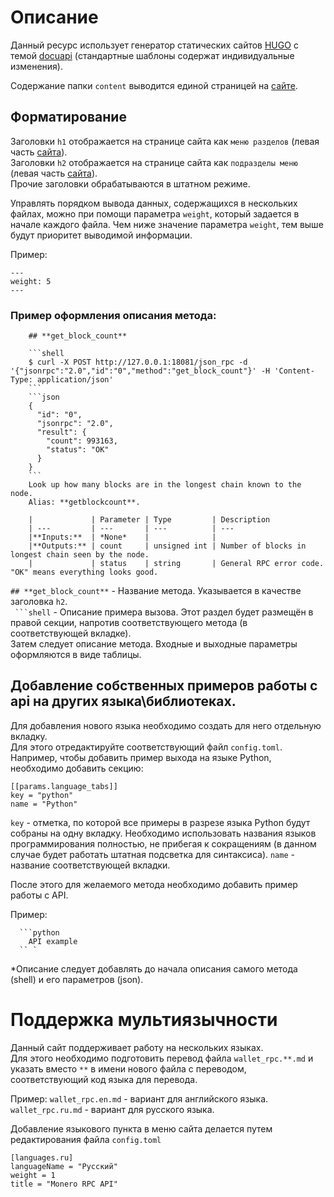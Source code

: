 # Описание

Данный ресурс использует генератор статических сайтов [HUGO](gohugo.io) c темой [docuapi](https://github.com/bep/docuapi) (стандартные шаблоны содержат индивидуальные изменения).

Содержание папки `content` выводится единой страницей на [сайте](https://api.xmr.ru/).

## Форматирование

Заголовки `h1` отображается на странице сайта как `меню разделов` (левая часть [сайта](https://api.xmr.ru/)).  
Заголовки `h2` отображается на странице сайта как `подразделы меню` (левая часть [сайта](https://api.xmr.ru/)).  
Прочие заголовки обрабатываются в штатном режиме.

Управлять порядком вывода данных, содержащихся в нескольких файлах, можно при помощи параметра `weight`, который задается в начале каждого файла. Чем ниже значение параметра `weight`, тем выше будут приоритет выводимой информации.

Пример:

```
---
weight: 5
---
```

### Пример оформления описания метода:

```
    ## **get_block_count**

    ```shell
    $ curl -X POST http://127.0.0.1:18081/json_rpc -d '{"jsonrpc":"2.0","id":"0","method":"get_block_count"}' -H 'Content-Type: application/json'
    ```
    ```json
    {  
      "id": "0",  
      "jsonrpc": "2.0",  
      "result": {  
        "count": 993163,  
        "status": "OK"    
      }  
    }  
    ```
    Look up how many blocks are in the longest chain known to the node.  
    Alias: **getblockcount**.  

    |             | Parameter | Type         | Description
    | ---         | ---       | ---          | ---
    |**Inputs:**  | *None*    |              |
    |**Outputs:** | count     | unsigned int | Number of blocks in longest chain seen by the node.
    |             | status    | string       | General RPC error code. "OK" means everything looks good.
```

`## **get_block_count**` - Название метода. Указывается в качестве заголовка `h2`.  
` ```shell` - Описание примера вызова. Этот раздел будет размещён в правой секции, напротив соответствующего метода (в соответствующей вкладке).  
Затем следует описание метода. Входные и выходные параметры оформляются в виде таблицы.

## Добавление собственных примеров работы с api на других языка\библиотеках.

Для добавления нового языка необходимо создать для него отдельную вкладку.  
Для этого отредактируйте соответствующий файл `config.toml`.  
Например, чтобы добавить пример выхода на языке Python, необходимо добавить секцию:

```
[[params.language_tabs]]
key = "python"
name = "Python"
```

`key` - отметка, по которой все примеры в разрезе языка Python будут собраны на одну вкладку. Необходимо использовать названия языков программирования полностью, не прибегая к сокращениям (в данном случае будет работать штатная подсветка для синтаксиса).
`name` - название соответствующей вкладки.

После этого для желаемого метода необходимо добавить пример работы с API.

Пример:

```
  ```python
    API example
  `` `
```

*Описание следует добавлять до начала описания самого метода (shell) и его параметров (json).  


# Поддержка мультиязычности

Данный сайт поддерживает работу на нескольких языках.  
Для этого необходимо подготовить перевод файла `wallet_rpc.**.md` и указать вместо `**` в имени нового файла с переводом, соответствующий код языка для перевода.

Пример:
`wallet_rpc.en.md` - вариант для английского языка.
`wallet_rpc.ru.md` - вариант для русского языка.

Добавление языкового пункта в меню сайта делается путем редактирования файла `config.toml`

```
[languages.ru]  
languageName = "Русский"  
weight = 1  
title = "Monero RPC API"  
```
